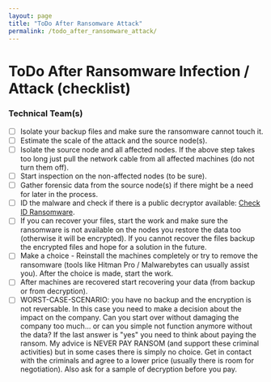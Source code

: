 ```yaml
---
layout: page
title: "ToDo After Ransomware Attack"
permalink: /todo_after_ransomware_attack/
---
```


# ToDo After Ransomware Infection / Attack (checklist)

### Technical Team(s)

- [ ]  Isolate your backup files and make sure the ransomware cannot touch it.
- [ ]  Estimate the scale of the attack and the source node(s).
- [ ]  Isolate the source node and all affected nodes. If the above step takes too long just pull the network cable from all affected machines (do not turn them off).
- [ ]  Start inspection on the non-affected nodes (to be sure).
- [ ]  Gather forensic data from the source node(s) if there might be a need for later in the process.
- [ ]  ID the malware and check if there is a public decryptor available: [Check ID Ransomware](https://id-ransomware.malwarehunterteam.com).
- [ ]  If you can recover your files, start the work and make sure the ransomware is not available on the nodes you restore the data too (otherwise it will be encrypted). If you cannot recover the files backup the encrypted files and hope for a solution in the future.
- [ ]  Make a choice - Reinstall the machines completely or try to remove the ransomware (tools like Hitman Pro / Malwarebytes can usually assist you). After the choice is made, start the work.
- [ ]  After machines are recovered start recovering your data (from backup or from decryption).
- [ ]  WORST-CASE-SCENARIO: you have no backup and the encryption is not reversable. In this case you need to make a decision about the impact on the company. Can you start over without damaging the company too much... or can you simple not function anymore without the data? If the last answer is "yes" you need to think about paying the ransom. My advice is NEVER PAY RANSOM (and support these criminal activities) but in some cases there is simply no choice. Get in contact with the criminals and agree to a lower price (usually there is room for negotiation). Also ask for a sample of decryption before you pay.
